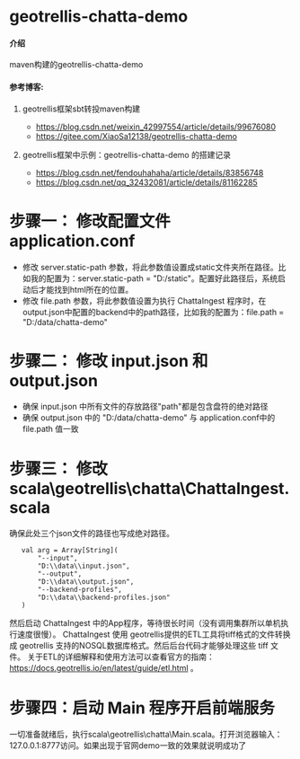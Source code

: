# geotrellis-chatta-demo

#### 介绍

maven构建的geotrellis-chatta-demo

#### 参考博客:

1. geotrellis框架sbt转投maven构建
    - https://blog.csdn.net/weixin_42997554/article/details/99676080
    - https://gitee.com/XiaoSa12138/geotrellis-chatta-demo

2. geotrellis框架中示例：geotrellis-chatta-demo 的搭建记录
    - https://blog.csdn.net/fendouhahaha/article/details/83856748
    - https://blog.csdn.net/qq_32432081/article/details/81162285

# 步骤一： 修改配置文件 application.conf
- 修改 server.static-path 参数，将此参数值设置成static文件夹所在路径。比如我的配置为：server.static-path = "D:/static"。配置好此路径后，系统启动后才能找到html所在的位置。
- 修改 file.path 参数，将此参数值设置为执行 ChattaIngest 程序时，在output.json中配置的backend中的path路径，比如我的配置为：file.path = "D:/data/chatta-demo"

# 步骤二： 修改 input.json 和 output.json
- 确保 input.json 中所有文件的存放路径"path"都是包含盘符的绝对路径
- 确保 output.json 中的 "D:/data/chatta-demo" 与 application.conf中的 file.path 值一致

# 步骤三： 修改 scala\geotrellis\chatta\ChattaIngest.scala
确保此处三个json文件的路径也写成绝对路径。
```
   val arg = Array[String](
       "--input",
       "D:\\data\\input.json",
       "--output",
       "D:\\data\\output.json",
       "--backend-profiles",
       "D:\\data\\backend-profiles.json"
   )
```
然后启动 ChattaIngest 中的App程序，等待很长时间（没有调用集群所以单机执行速度很慢）。
ChattaIngest 使用 geotrellis提供的ETL工具将tiff格式的文件转换成 geotrellis 支持的NOSQL数据库格式。然后后台代码才能够处理这些 tiff 文件。
关于ETL的详细解释和使用方法可以查看官方的指南：https://docs.geotrellis.io/en/latest/guide/etl.html 。

# 步骤四：启动 Main 程序开启前端服务

一切准备就绪后，执行scala\geotrellis\chatta\Main.scala。打开浏览器输入：127.0.0.1:8777访问。如果出现于官网demo一致的效果就说明成功了
